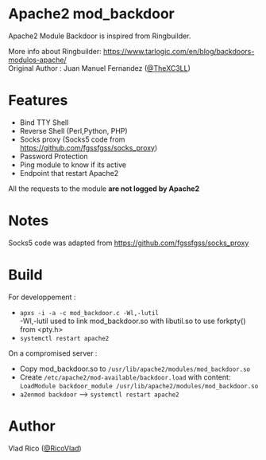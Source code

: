 # Apache2 mod_backdoor
Apache2 Module Backdoor is inspired from Ringbuilder. <br/>

More info about Ringbuilder: https://www.tarlogic.com/en/blog/backdoors-modulos-apache/ <br/>
Original Author : Juan Manuel Fernandez ([@TheXC3LL](https://twitter.com/TheXC3LL))

# Features

* Bind TTY Shell
* Reverse Shell (Perl,Python, PHP)
* Socks proxy (Socks5 code from https://github.com/fgssfgss/socks_proxy)
* Password Protection
* Ping module to know if its active
* Endpoint that restart Apache2

All the requests to the module **are not logged by Apache2**


# Notes
Socks5 code was adapted from https://github.com/fgssfgss/socks_proxy

# Build
For developpement :<br/>
* `apxs -i -a -c mod_backdoor.c -Wl,-lutil` <br/>
 -Wl,-lutil used to link mod_backdoor.so with libutil.so to use forkpty() from <pty.h>
* `systemctl restart apache2`

On a compromised server :<br/>
* Copy mod_backdoor.so to `/usr/lib/apache2/modules/mod_backdoor.so`
* Create `/etc/apache2/mod-available/backdoor.load` with content:<br/>
 `LoadModule backdoor_module /usr/lib/apache2/modules/mod_backdoor.so`
* `a2enmod backdoor` --> `systemctl restart apache2`

# Author
Vlad Rico ([@RicoVlad](https://twitter.com/RicoVlad))
